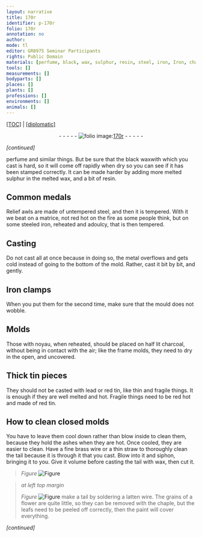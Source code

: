 ```yaml
---
layout: narrative
title: 170r
identifier: p-170r
folio: 170r
annotation: no
author:
mode: tl
editor: GR8975 Seminar Participants
rights: Public Domain
materials: [perfume, black, wax, sulphur, resin, steel, iron, Iron, charcoal, tin, lead, red tin, brass, latten]
tools: []
measurements: []
bodyparts: []
places: []
plants: []
professions: []
environments: []
animals: []
---
```


<p><a href="{{ site.baseurl }}/translation/">[TOC]</a> | <a href="{{ site.baseurl }}/texts/p-170r_tc/" target="_blank">[diplomatic]</a></p><div class="folio" align="center">- - - - - <a href="http://gallica.bnf.fr/ark:/12148/btv1b10500001g/f345.image" target="_blank"><img src="https://cu-mkp.github.io/2017-workshop-edition/assets/photo-icon.png" alt="folio image: " style="display:inline-block; margin-bottom:-3px;"/>170r</a> - - - - - </div>  
 
*[continued]*
  
<span class="m">perfume</span> and similar things. But be sure that the <span class="m">black</span> <span class="m">wax</span>with which you cast is hard, so it will come off rapidly when dry so you can see if it has been stamped correctly. It can be made harder by adding more melted <span class="m">sulphur</span> in the melted <span class="m">wax</span>, and a bit of <span class="m">resin</span>.
 
 
  

## Common medals

 
Relief awls are made of untempered <span class="m">steel</span>, and then it is tempered. With it we beat on a matrice, not red hot on the fire as some people think, but on some steeled <span class="m">iron</span>, reheated and adoulcy, that is then tempered.
 
 
  

## Casting

 
Do not cast all at once because in doing so, the metal overflows and gets cold instead of going to the bottom of the mold. Rather, cast it bit by bit, and gently.
 
 
  

## <span class="m">Iron</span> clamps

 
When you put them for the second time, make sure that the mould does not wobble.
 
 
  

## Molds

 
Those with noyau, when reheated, should be placed on half lit <span class="m">charcoal</span>, without being in contact with the air; like the frame molds, they need to dry in the open, and uncovered.
 
 
  

## Thick <span class="m">tin</span> pieces

 
They should not be casted with <span class="m">lead</span> or <span class="m">red tin</span>, like thin and fragile things. It is enough if they are well melted and hot. Fragile things need to be red hot and made of <span class="m">red tin</span>.
 
 
  

## How to clean closed molds

 
You have to leave them cool down rather than blow inside to clean them, because they hold the ashes when they are hot. Once cooled, they are easier to clean. Have a fine <span class="m">brass</span> wire or a thin straw to thoroughly clean the tail because it is through it that you cast. Blow into it and siphon, bringing it to you. Give it volume before casting the tail with <span class="m">wax</span>, then cut it. 
> *Figure*
> <a href="https://drive.google.com/open?id=0B9-oNrvWdlO5amQ1YVRWWnFGWUE" target="_blank"><img src="https://cu-mkp.github.io/GR8975-edition/assets/photo-icon.png" alt="Figure" style="display:inline-block; margin-bottom:-3px;"/></a>

 
> *at left top margin*
> 
> 
>  
> *Figure*
> <a href="https://drive.google.com/open?id=0B9-oNrvWdlO5S3FNaEt0QmN1alU" target="_blank"><img src="https://cu-mkp.github.io/GR8975-edition/assets/photo-icon.png" alt="Figure" style="display:inline-block; margin-bottom:-3px;"/></a>
 make a tail by soldering a <span class="m">latten</span> wire. The grains of a flower are quite little, so they can be removed with the chaple, but the leafs need to be peeled off correctly, then the paint will cover everything.
 
*[continued]*
 
